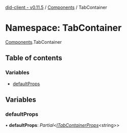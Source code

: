 [did-client - v0.11.5](../README.md) / [Components](components.md) / TabContainer

# Namespace: TabContainer

[Components](components.md).TabContainer

## Table of contents

### Variables

- [defaultProps](components.tabcontainer.md#defaultprops)

## Variables

### defaultProps

• **defaultProps**: *Partial*<[*ITabContainerProps*](../interfaces/components.itabcontainerprops.md)<string\>\>
